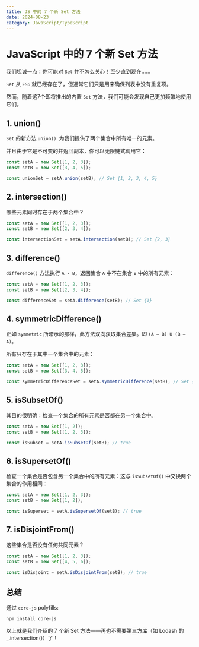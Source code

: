 ```yaml
---
title: JS 中的 7 个新 Set 方法
date: 2024-08-23
category: JavaScript/TypeScript
---
```


# JavaScript 中的 7 个新 Set 方法

我们坦诚一点：你可能对 `Set` 并不怎么关心！至少直到现在……

`Set` 从 `ES6` 就已经存在了，但通常它们只是用来确保列表中没有重复项。

然而，随着这7个即将推出的内置 `Set` 方法，我们可能会发现自己更加频繁地使用它们。

## 1. union()

`Set` 的新方法 `union() `为我们提供了两个集合中所有唯一的元素。

并且由于它是不可变的并返回副本，你可以无限链式调用它：

```javascript
const setA = new Set([1, 2, 3]);
const setB = new Set([3, 4, 5]);

const unionSet = setA.union(setB); // Set {1, 2, 3, 4, 5}
```

## 2. intersection()

哪些元素同时存在于两个集合中？

```javascript
const setA = new Set([1, 2, 3]);
const setB = new Set([2, 3, 4]);

const intersectionSet = setA.intersection(setB); // Set {2, 3}
```

## 3. difference()

`difference()` 方法执行 `A - B`，返回集合 `A` 中不在集合 `B` 中的所有元素：

```javascript
const setA = new Set([1, 2, 3]);
const setB = new Set([2, 3, 4]);

const differenceSet = setA.difference(setB); // Set {1}
```

## 4. symmetricDifference()

正如 `symmetric` 所暗示的那样，此方法双向获取集合差集。即 `(A — B) U (B — A)`。

所有只存在于其中一个集合中的元素：

```javascript
const setA = new Set([1, 2, 3]);
const setB = new Set([3, 4, 5]);

const symmetricDifferenceSet = setA.symmetricDifference(setB); // Set {1, 2, 4, 5}
```

## 5. isSubsetOf()

其目的很明确：检查一个集合的所有元素是否都在另一个集合中。

```javascript
const setA = new Set([1, 2]);
const setB = new Set([1, 2, 3]);

const isSubset = setA.isSubsetOf(setB); // true
```

## 6. isSupersetOf()

检查一个集合是否包含另一个集合中的所有元素：这与 `isSubsetOf()` 中交换两个集合的作用相同：

```javascript
const setA = new Set([1, 2, 3]);
const setB = new Set([1, 2]);

const isSuperset = setA.isSupersetOf(setB); // true
```

## 7. isDisjointFrom()

这些集合是否没有任何共同元素？

```javascript
const setA = new Set([1, 2, 3]);
const setB = new Set([4, 5, 6]);

const isDisjoint = setA.isDisjointFrom(setB); // true
```

## 总结

通过 `core-js` polyfills:

```shell
npm install core-js
```

以上就是我们介绍的 7 个新 Set 方法——再也不需要第三方库（如 Lodash 的 _.intersection()）了！
